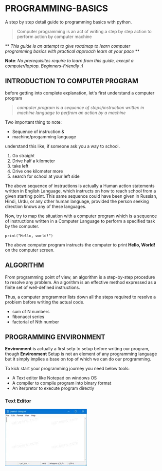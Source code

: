 # PROGRAMMING-BASICS
A step by step detail guide to programming basics with python.


> Computer programming is an act of writing a step by step action to perform
   action by computer machine

** *This guide is an attempt to give roadmap to learn computer programming basics with practical approach learn at your pace* **


__Note__: *No prerequisites require to learn from this guide, execpt a computer/laptop. Beginners-Friendly :)*

## INTRODUCTION TO COMPUTER PROGRAM
before getting into complete explanation, let's first understand a computer program
> *computer program is a sequence of steps/instruction written in machine language to perfrom an action by a machine*

Two important thing to note:
* Sequence of instruction &
* machine/progamming language

understand this like, if someone ask you a way to school.

1. Go straight
2. Drive half a kilometer
3. take left
4. Drive one kilometer more
5. search for school at your left side

The above sequence of instructions is actually a Human action statements written in English Language, which instructs on how to reach school from a given starting point. This same sequence could have been given in Russian, Hindi, Urdu, or any other human language, provided the person seeking direction knows any of these languages.


Now, try to map the situation with a computer program which is a sequence of instructions written in a Computer Language to perform a specified task by the computer.

```
print("Hello, world!")
```

The above computer program instructs the computer to print __Hello, World!__ on the computer screen.

## ALGORITHM

From programming point of view, an algorithm is a step-by-step procedure to resolve any problem. An algorithm is an effective method expressed as a finite set of well-defined instructions.

Thus, a computer programmer lists down all the steps required to resolve a problem before writing the actual code.

* sum of N numbers
* fibonacci series
* factorial of Nth number 

## PROGRAMMING ENVIRONMENT

__Environment__ is actually a first setp to setup before writing our program, though __Environment__ Setup is not an element of any programming language but it simply implies a base on top of which we can do our programming.

To kick start your programming journey you need below tools:
* A Text editor like Notepad on windows OS
* A compiler to compile program into binary format
* An iterpretor to execute program directly

### Text Editor


![Image](notepade.jpg)
